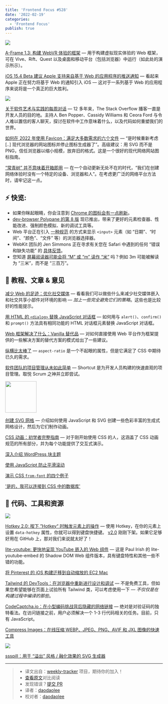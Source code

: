 ```yaml
---
title: 'Frontend Focus #528'
date: '2022-02-19'
categories:
  - 'Frontend Focus'
publish: true
---
```


![](https://res.cloudinary.com/cpress/image/upload/w_1280,e_sharpen:60/v1644425740/snhc7fyfcgijgpzisjif.png)

<!--以上是预览信息，图片一张或限制百字左右，前者优先-->
<!-- more -->

[A-Frame 1.3: 构建 WebVR 体验的框架](https://frontendfoc.us/link/119518/web "aframe.io") — 用于构建虚拟现实体验的 Web 框架，可在 Vive、Rift、Quest 以及桌面和移动平台（包括浏览器）中运行（如此处的演示所示）。

[iOS 15.4 Beta 建议 Apple 支持来自基于 Web 的应用程序的推送通知](https://frontendfoc.us/link/119496/web "www.macrumors.com") — 看起来 Apple 正在努力将基于 Web 的通知引入 iOS — 这对于一系列基于 Web 的应用程序来说将是一个真正的巨大胜利。

![](https://copm.s3.amazonaws.com/a90e1d2b.png)

[关于软件艺术与实践的每周对话](https://frontendfoc.us/link/119498/web "stackoverflow.blog") — 12 多年来，The Stack Overflow 播客一直是开发人员的目的地。主持人 Ben Popper、Cassidy Williams 和 Ceora Ford 与令人难以置信的客人聊天，探讨在软件中工作意味着什么，以及代码如何重塑我们的世界。

[如何在 2022 年使用 Favicon：满足大多数需求的六个文件](https://frontendfoc.us/link/119497/web "evilmartians.com") — “是时候重新考虑 [..] 现代浏览器的网站图标并停止图标生成器了”。高级建议：用 SVG 而不是 PNG，信任浏览器以缩小规模，放弃旧的格式。这是一个很好的现代网络网站图标指南。

[“常青树” 并不意味着开箱即用](https://frontendfoc.us/link/119499/web "css-tricks.com") — 在一个自动更新无处不在的时代，“我们在创建网络体验时没有一个特定的设备、浏览器和人”。在考虑更广泛的网络平台方法时，请牢记这一点。

## **⚡️ 快览:**

*   如果你眯起眼睛，你会注意到 [Chrome 的图标会有一点刷新](https://frontendfoc.us/link/119501/web)。
*   [dev-browser Polypane 的第 8 版](https://frontendfoc.us/link/119502/web) 现已推出，带来了更好的元素检查器、性能改进、强制颜色模拟、新的调试工具等。
*   Web 平台正在引入 [一种规范](https://frontendfoc.us/link/119503/web) 的方式来显示 `<input>` 元素（如 “日期”、“时间”、“颜色”、“文件” 等）的浏览器选择器。
*   WebKit 团队的 Jen Simmons 正在寻求有关您在 Safari 中遇到的任何 “错误和缺失功能” 的 [具体反馈](https://frontendfoc.us/link/119504/web)。
*   您知道 [屏幕阅读器可能会将 “M” 或 “m” 读作 “米”](https://frontendfoc.us/link/119529/web) 吗？例如 3m 可能被解读为 “三米”，而不是 “三百万”。

## 📙 **教程、文章 & 意见**

[减少 Web 的足迹：优化社交媒体](https://frontendfoc.us/link/119500/web "www.smashingmagazine.com") — 看看我们可以做些什么来减少社交媒体嵌入和社交共享小部件对环境的影响 — _加上一些完全避免它们的策略_。这些也是比较好的性能提示。

[用 HTML 的 `<dialog>` 替换 JavaScript 对话框](https://frontendfoc.us/link/119505/web "css-tricks.com") — 如何用与 `alert()`、`confirm()` 和 `prompt()` 方法具有相同功能的 HTML 对话框元素替换 JavaScript 对话框。

[Web 框架解决了什么：Vanilla 替代品](https://frontendfoc.us/link/119528/web "www.smashingmagazine.com") — 对如何直接使用 Web 平台作为框架提供的一些解决方案的替代方案的模式给出了一些建议。

[纵横比太棒了](https://frontendfoc.us/link/119506/web "css-irl.info") — `aspect-ratio` 是一个不起眼的属性，但是它满足了 CSS 中期待已久的需求。

[软件团队的项目管理从未如此简单](https://frontendfoc.us/link/119507/web "shortcut.com") — Shortcut 是为开发人员构建的快速直观的项目管理。取悦 Scrum 之神并立即尝试。

<img src="https://res.cloudinary.com/cpress/image/upload/w_1280,e_sharpen:60/v1644414068/rftua18elie6c5kxjkb4.png" style="width: 100px" />

[创建 SVG 网格](https://frontendfoc.us/link/119508/web "frontend.horse") — 介绍如何使用 JavaScript 和 SVG 创建一些色彩丰富的生成式网格设计，然后为它们制作动画。

[CSS 动画：初学者完整指南](https://frontendfoc.us/link/119509/web "themeisle.com") — 对于刚开始使用 CSS 的人，这涵盖了 CSS 动画规范的所有部分，并为每个功能提供了交互式演示。

[深入介绍 WordPress 块主题](https://frontendfoc.us/link/119510/web "css-tricks.com")

[使用 JavaScript 防止平滑滚动](https://frontendfoc.us/link/119511/web)

[演示 CSS `from-font` 的四个例子](https://frontendfoc.us/link/119512/web)

['是的，我可以连接到 CSS 中的数据库'](https://frontendfoc.us/link/119513/web)

## 🔧 **代码、工具和资源**

![](https://res.cloudinary.com/cpress/image/upload/w_1280,e_sharpen:60/lshap7rotbwebvc00zjy.jpg)

[Hotkey 2.0: 按下 ”Hotkey“ 时触发元素上的操作](https://frontendfoc.us/link/119524/web "github.com") — 使用 Hotkey，在你的元素上设置 `data-hotkey` 属性，你就可以得到键盘快捷键。 [v2.0](https://frontendfoc.us/link/119525/web) 刚刚下架。如果它足够好用在 GitHub 上，那对我们来说就太好了！

[lite-youtube: 更快地呈现 YouTube 嵌入的 Web 组件](https://frontendfoc.us/link/119522/web "github.com") — 这是 Paul Irish 的 lite-youtube-embed 的 Shadow DOM Web 组件版本，具有键盘特性和其他一些不错的功能。

[将 Pinterest 的 iOS 构建迁移到自动缩放的 EC2 Mac](https://frontendfoc.us/link/119520/web "buildkite.com")

[Tailwind 的 DevTools：在浏览器中重新进行设计和调试](https://frontendfoc.us/link/119519/web "devtoolsfortailwind.com") — 不是免费工具，但如果您希望能够在页面上试验所有 Tailwind 类，可以考虑使用一下 — _不仅仅是在构建过程中编译的那些_。

[CodeCaptcha.io：在小型编码挑战背后隐藏的网络链接](https://frontendfoc.us/link/119521/web "www.codecaptcha.io") — 绝对是对验证码的独特看法。在访问链接之前，用户必须解决一个 1-3 行代码相关的任务。目前，只有 JavaScript。

[Compress Images：在线压缩 WEBP、JPEG、PNG、AVIF 和 JXL 图像的快速工具](https://frontendfoc.us/link/119526/web "www.webutils.app")

![](https://res.cloudinary.com/cpress/image/upload/w_1280,e_sharpen:60/b6popfciytbjfhyvhxzm.jpg)

[ssspill：用于 “溢出” 风格 / 融化效果的 SVG 生成器](https://frontendfoc.us/link/119527/web "fffuel.co")

---
> * 译文出自：[weekly-tracker](https://github.com/FEDarling/weekly-tracker) 项目，期待你的加入！
> * [查看原文](https://frontendfoc.us/issues/528)对比阅读
> * 发现错误？[提交 PR](https://github.com/FEDarling/weekly-tracker/blob/main/weeklys/frontend_focus/528)
> * 译者：[daodaolee](https://github.com/daodaolee)
> * 校对者：[daodaolee](https://github.com/daodaolee)
